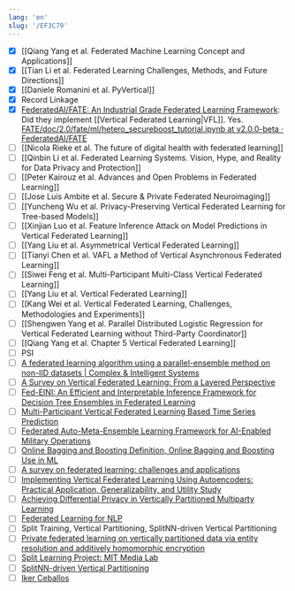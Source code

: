 ```yaml
---
lang: 'en'
slug: '/EF3C79'
---
```


- [x] [[Qiang Yang et al. Federated Machine Learning Concept and Applications]]
- [x] [[Tian Li et al. Federated Learning Challenges, Methods, and Future Directions]]
- [x] [[Daniele Romanini et al. PyVertical]]
- [x] Record Linkage
- [x] [FederatedAI/FATE: An Industrial Grade Federated Learning Framework](https://github.com/FederatedAI/FATE): Did they implement [[Vertical Federated Learning|VFL]]. Yes. [FATE/doc/2.0/fate/ml/hetero_secureboost_tutorial.ipynb at v2.0.0-beta · FederatedAI/FATE](https://github.com/FederatedAI/FATE/blob/v2.0.0-beta/doc/2.0/fate/ml/hetero_secureboost_tutorial.ipynb)
- [ ] [[Nicola Rieke et al. The future of digital health with federated learning]]
- [ ] [[Qinbin Li et al. Federated Learning Systems. Vision, Hype, and Reality for Data Privacy and Protection]]
- [ ] [[Peter Kairouz et al. Advances and Open Problems in Federated Learning]]
- [ ] [[Jose Luis Ambite et al. Secure & Private Federated Neuroimaging]]
- [ ] [[Yuncheng Wu et al. Privacy-Preserving Vertical Federated Learning for Tree-based Models]]
- [ ] [[Xinjian Luo et al. Feature Inference Attack on Model Predictions in Vertical Federated Learning]]
- [ ] [[Yang Liu et al. Asymmetrical Vertical Federated Learning]]
- [ ] [[Tianyi Chen et al. VAFL a Method of Vertical Asynchronous Federated Learning]]
- [ ] [[Siwei Feng et al. Multi-Participant Multi-Class Vertical Federated Learning]]
- [ ] [[Yang Liu et al. Vertical Federated Learning]]
- [ ] [[Kang Wei et al. Vertical Federated Learning, Challenges, Methodologies and Experiments]]
- [ ] [[Shengwen Yang et al. Parallel Distributed Logistic Regression for Vertical Federated Learning without Third-Party Coordinator]]
- [ ] [[Qiang Yang et al. Chapter 5 Vertical Federated Learning]]
- [ ] PSI
- [ ] [A federated learning algorithm using a parallel-ensemble method on non-IID datasets | Complex & Intelligent Systems](https://link.springer.com/article/10.1007/s40747-023-01110-7)
- [ ] [A Survey on Vertical Federated Learning: From a Layered Perspective](https://arxiv.org/abs/2304.01829)
- [ ] [Fed-EINI: An Efficient and Interpretable Inference Framework for Decision Tree Ensembles in Federated Learning](https://arxiv.org/abs/2105.09540)
- [ ] [Multi-Participant Vertical Federated Learning Based Time Series Prediction](https://dl.acm.org/doi/abs/10.1145/3532213.3532238)
- [ ] [Federated Auto-Meta-Ensemble Learning Framework for AI-Enabled Military Operations](https://www.mdpi.com/2079-9292/12/2/430)
- [ ] [Online Bagging and Boosting Definition, Online Bagging and Boosting Use in ML](https://www.activeloop.ai/resources/glossary/online-bagging-and-boosting/)
- [ ] [A survey on federated learning: challenges and applications](https://www.ncbi.nlm.nih.gov/pmc/articles/PMC9650178/)
- [ ] [Implementing Vertical Federated Learning Using Autoencoders: Practical Application, Generalizability, and Utility Study](https://www.researchgate.net/publication/352268331_Implementing_Vertical_Federated_Learning_Using_Autoencoders_Practical_Application_Generalizability_and_Utility_Study)
- [ ] [Achieving Differential Privacy in Vertically Partitioned Multiparty Learning](https://par.nsf.gov/servlets/purl/10321735)
- [ ] [Federated Learning for NLP](https://idmc.univ-lorraine.fr/wp-content/uploads/2021/09/12Supervised_Project_Bibliography_Final_Copy.pdf)
- [ ] Split Training, Vertical Partitioning, SplitNN-driven Vertical Partitioning
- [ ] [Private federated learning on vertically partitioned data via entity resolution and additively homomorphic encryption](https://arxiv.org/abs/1711.10677)
- [ ] [Split Learning Project: MIT Media Lab](https://splitlearning.mit.edu/)
- [ ] [SplitNN-driven Vertical Partitioning](https://arxiv.org/abs/2008.04137v1)
- [ ] [Iker Ceballos](https://paperswithcode.com/search?q=author:Iker+Ceballos)
